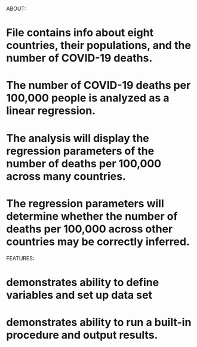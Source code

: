 ABOUT:
# File contains info about eight countries, their populations, and the number of COVID-19 deaths.
# The number of COVID-19 deaths per 100,000 people is analyzed as a linear regression.
# The analysis will display the regression parameters of the number of deaths per 100,000 across many countries.
# The regression parameters will determine whether the number of deaths per 100,000 across other countries may be correctly inferred.

FEATURES:
# demonstrates ability to define variables and set up data set 
# demonstrates ability to run a built-in procedure and output results.
